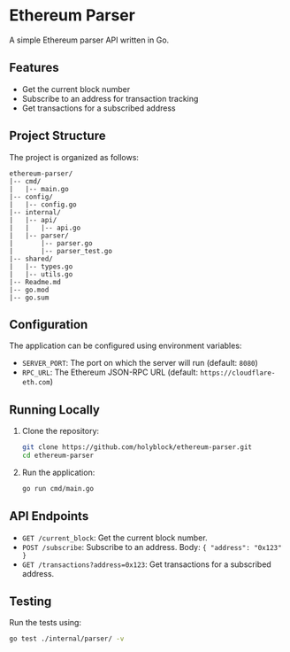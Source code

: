 # Ethereum Parser

A simple Ethereum parser API written in Go.

## Features

- Get the current block number
- Subscribe to an address for transaction tracking
- Get transactions for a subscribed address

## Project Structure

The project is organized as follows:

```
ethereum-parser/
|-- cmd/
|   |-- main.go
|-- config/
|   |-- config.go
|-- internal/
|   |-- api/
|   |   |-- api.go
|   |-- parser/
|       |-- parser.go
|       |-- parser_test.go
|-- shared/
|   |-- types.go
|   |-- utils.go
|-- Readme.md
|-- go.mod
|-- go.sum
```

## Configuration

The application can be configured using environment variables:

- `SERVER_PORT`: The port on which the server will run (default: `8080`)
- `RPC_URL`: The Ethereum JSON-RPC URL (default: `https://cloudflare-eth.com`)

## Running Locally

1. Clone the repository:

    ```sh
    git clone https://github.com/holyblock/ethereum-parser.git
    cd ethereum-parser
    ```

2. Run the application:

    ```sh
    go run cmd/main.go
    ```

## API Endpoints

- `GET /current_block`: Get the current block number.
- `POST /subscribe`: Subscribe to an address. Body: `{ "address": "0x123" }`
- `GET /transactions?address=0x123`: Get transactions for a subscribed address.

## Testing

Run the tests using:

```sh
go test ./internal/parser/ -v
